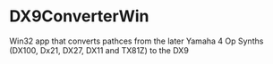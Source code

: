 # DX9ConverterWin
Win32 app that converts pathces from the later Yamaha 4 Op Synths (DX100, Dx21, DX27, DX11 and TX81Z) to the DX9
